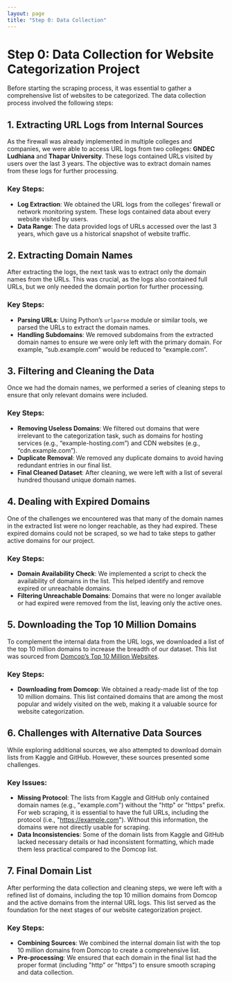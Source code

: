 ```yaml
---
layout: page
title: "Step 0: Data Collection"
---
```


# Step 0: Data Collection for Website Categorization Project

Before starting the scraping process, it was essential to gather a comprehensive list of websites to be categorized. The data collection process involved the following steps:

## 1. Extracting URL Logs from Internal Sources

As the firewall was already implemented in multiple colleges and companies, we were able to access URL logs from two colleges: **GNDEC Ludhiana** and **Thapar University**. These logs contained URLs visited by users over the last 3 years. The objective was to extract domain names from these logs for further processing.

### Key Steps:
- **Log Extraction**: We obtained the URL logs from the colleges’ firewall or network monitoring system. These logs contained data about every website visited by users.
- **Data Range**: The data provided logs of URLs accessed over the last 3 years, which gave us a historical snapshot of website traffic.
  
## 2. Extracting Domain Names

After extracting the logs, the next task was to extract only the domain names from the URLs. This was crucial, as the logs also contained full URLs, but we only needed the domain portion for further processing.

### Key Steps:
- **Parsing URLs**: Using Python’s `urlparse` module or similar tools, we parsed the URLs to extract the domain names.
- **Handling Subdomains**: We removed subdomains from the extracted domain names to ensure we were only left with the primary domain. For example, “sub.example.com” would be reduced to “example.com”.
  
## 3. Filtering and Cleaning the Data

Once we had the domain names, we performed a series of cleaning steps to ensure that only relevant domains were included.

### Key Steps:
- **Removing Useless Domains**: We filtered out domains that were irrelevant to the categorization task, such as domains for hosting services (e.g., “example-hosting.com”) and CDN websites (e.g., “cdn.example.com”).
- **Duplicate Removal**: We removed any duplicate domains to avoid having redundant entries in our final list.
- **Final Cleaned Dataset**: After cleaning, we were left with a list of several hundred thousand unique domain names.

## 4. Dealing with Expired Domains

One of the challenges we encountered was that many of the domain names in the extracted list were no longer reachable, as they had expired. These expired domains could not be scraped, so we had to take steps to gather active domains for our project.

### Key Steps:
- **Domain Availability Check**: We implemented a script to check the availability of domains in the list. This helped identify and remove expired or unreachable domains.
- **Filtering Unreachable Domains**: Domains that were no longer available or had expired were removed from the list, leaving only the active ones.

## 5. Downloading the Top 10 Million Domains

To complement the internal data from the URL logs, we downloaded a list of the top 10 million domains to increase the breadth of our dataset. This list was sourced from [Domcop’s Top 10 Million Websites](https://www.domcop.com/top-10-million-websites).

### Key Steps:
- **Downloading from Domcop**: We obtained a ready-made list of the top 10 million domains. This list contained domains that are among the most popular and widely visited on the web, making it a valuable source for website categorization.
  
## 6. Challenges with Alternative Data Sources

While exploring additional sources, we also attempted to download domain lists from Kaggle and GitHub. However, these sources presented some challenges.

### Key Issues:
- **Missing Protocol**: The lists from Kaggle and GitHub only contained domain names (e.g., "example.com") without the "http" or "https" prefix. For web scraping, it is essential to have the full URLs, including the protocol (i.e., "https://example.com"). Without this information, the domains were not directly usable for scraping.
- **Data Inconsistencies**: Some of the domain lists from Kaggle and GitHub lacked necessary details or had inconsistent formatting, which made them less practical compared to the Domcop list.

## 7. Final Domain List

After performing the data collection and cleaning steps, we were left with a refined list of domains, including the top 10 million domains from Domcop and the active domains from the internal URL logs. This list served as the foundation for the next stages of our website categorization project.

### Key Steps:
- **Combining Sources**: We combined the internal domain list with the top 10 million domains from Domcop to create a comprehensive list.
- **Pre-processing**: We ensured that each domain in the final list had the proper format (including "http" or "https") to ensure smooth scraping and data collection.
